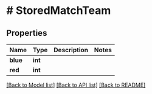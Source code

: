 # # StoredMatchTeam

## Properties

Name | Type | Description | Notes
------------ | ------------- | ------------- | -------------
**blue** | **int** |  |
**red** | **int** |  |

[[Back to Model list]](../../README.md#models) [[Back to API list]](../../README.md#endpoints) [[Back to README]](../../README.md)
